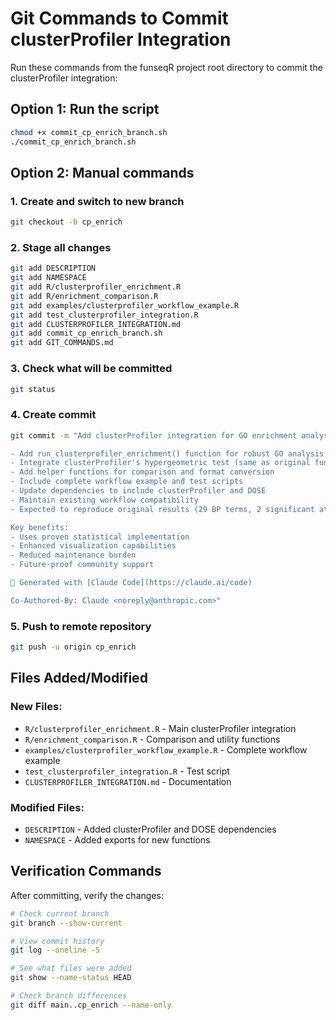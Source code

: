 # Git Commands to Commit clusterProfiler Integration

Run these commands from the funseqR project root directory to commit the clusterProfiler integration:

## Option 1: Run the script
```bash
chmod +x commit_cp_enrich_branch.sh
./commit_cp_enrich_branch.sh
```

## Option 2: Manual commands

### 1. Create and switch to new branch
```bash
git checkout -b cp_enrich
```

### 2. Stage all changes
```bash
git add DESCRIPTION
git add NAMESPACE  
git add R/clusterprofiler_enrichment.R
git add R/enrichment_comparison.R
git add examples/clusterprofiler_workflow_example.R
git add test_clusterprofiler_integration.R
git add CLUSTERPROFILER_INTEGRATION.md
git add commit_cp_enrich_branch.sh
git add GIT_COMMANDS.md
```

### 3. Check what will be committed
```bash
git status
```

### 4. Create commit
```bash
git commit -m "Add clusterProfiler integration for GO enrichment analysis

- Add run_clusterprofiler_enrichment() function for robust GO analysis
- Integrate clusterProfiler's hypergeometric test (same as original funseqR)  
- Add helper functions for comparison and format conversion
- Include complete workflow example and test scripts
- Update dependencies to include clusterProfiler and DOSE
- Maintain existing workflow compatibility
- Expected to reproduce original results (29 BP terms, 2 significant at FDR < 0.1)

Key benefits:
- Uses proven statistical implementation
- Enhanced visualization capabilities  
- Reduced maintenance burden
- Future-proof community support

🤖 Generated with [Claude Code](https://claude.ai/code)

Co-Authored-By: Claude <noreply@anthropic.com>"
```

### 5. Push to remote repository
```bash
git push -u origin cp_enrich
```

## Files Added/Modified

### New Files:
- `R/clusterprofiler_enrichment.R` - Main clusterProfiler integration
- `R/enrichment_comparison.R` - Comparison and utility functions
- `examples/clusterprofiler_workflow_example.R` - Complete workflow example
- `test_clusterprofiler_integration.R` - Test script
- `CLUSTERPROFILER_INTEGRATION.md` - Documentation

### Modified Files:
- `DESCRIPTION` - Added clusterProfiler and DOSE dependencies
- `NAMESPACE` - Added exports for new functions

## Verification Commands

After committing, verify the changes:

```bash
# Check current branch
git branch --show-current

# View commit history
git log --oneline -5

# See what files were added
git show --name-status HEAD

# Check branch differences
git diff main..cp_enrich --name-only
```